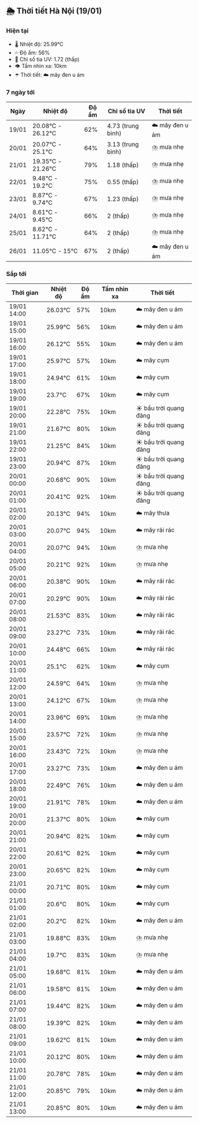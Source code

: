 ## 🌦️ Thời tiết Hà Nội (19/01)

### Hiện tại

- 🌡️ Nhiệt độ: 25.99℃
- 💦 Độ ẩm: 56%
- 🌟 Chỉ số tia UV: 1.72 (thấp)
- 👁️ Tầm nhìn xa: 10km
- ☂️ Thời tiết: ☁️ mây đen u ám

### 7 ngày tới

| Ngày | Nhiệt độ | Độ ẩm | Chỉ số tia UV | Thời tiết |
| --- | --- | --- | --- | --- |
| 19/01 | 20.08℃ - 26.12℃ | 62% | 4.73 (trung bình) | ☁️ mây đen u ám |
| 20/01 | 20.07℃ - 25.1℃ | 64% | 3.13 (trung bình) | ⛈️ mưa nhẹ |
| 21/01 | 19.35℃ - 21.26℃ | 79% | 1.18 (thấp) | ⛈️ mưa nhẹ |
| 22/01 | 9.48℃ - 19.2℃ | 75% | 0.55 (thấp) | ⛈️ mưa nhẹ |
| 23/01 | 8.87℃ - 9.74℃ | 67% | 1.23 (thấp) | ⛈️ mưa nhẹ |
| 24/01 | 8.61℃ - 9.45℃ | 66% | 2 (thấp) | ⛈️ mưa nhẹ |
| 25/01 | 8.62℃ - 11.71℃ | 64% | 2 (thấp) | ⛈️ mưa nhẹ |
| 26/01 | 11.05℃ - 15℃ | 67% | 2 (thấp) | ☁️ mây đen u ám |

### Sắp tới

| Thời gian | Nhiệt độ | Độ ẩm | Tầm nhìn xa | Thời tiết |
| --- | --- | --- | --- | --- |
| 19/01 14:00 | 26.03℃ | 57% | 10km | ☁️ mây đen u ám |
| 19/01 15:00 | 25.99℃ | 56% | 10km | ☁️ mây đen u ám |
| 19/01 16:00 | 26.12℃ | 55% | 10km | ☁️ mây đen u ám |
| 19/01 17:00 | 25.97℃ | 57% | 10km | ☁️ mây cụm |
| 19/01 18:00 | 24.94℃ | 61% | 10km | ☁️ mây cụm |
| 19/01 19:00 | 23.7℃ | 67% | 10km | ☁️ mây cụm |
| 19/01 20:00 | 22.28℃ | 75% | 10km | ☀️ bầu trời quang đãng |
| 19/01 21:00 | 21.67℃ | 80% | 10km | ☀️ bầu trời quang đãng |
| 19/01 22:00 | 21.25℃ | 84% | 10km | ☀️ bầu trời quang đãng |
| 19/01 23:00 | 20.94℃ | 87% | 10km | ☀️ bầu trời quang đãng |
| 20/01 00:00 | 20.68℃ | 90% | 10km | ☀️ bầu trời quang đãng |
| 20/01 01:00 | 20.41℃ | 92% | 10km | ☀️ bầu trời quang đãng |
| 20/01 02:00 | 20.13℃ | 94% | 10km | ☁️ mây thưa |
| 20/01 03:00 | 20.07℃ | 94% | 10km | ☁️ mây rải rác |
| 20/01 04:00 | 20.07℃ | 94% | 10km | ⛈️ mưa nhẹ |
| 20/01 05:00 | 20.21℃ | 92% | 10km | ⛈️ mưa nhẹ |
| 20/01 06:00 | 20.38℃ | 90% | 10km | ☁️ mây rải rác |
| 20/01 07:00 | 20.29℃ | 90% | 10km | ☁️ mây rải rác |
| 20/01 08:00 | 21.53℃ | 83% | 10km | ☁️ mây rải rác |
| 20/01 09:00 | 23.27℃ | 73% | 10km | ☁️ mây rải rác |
| 20/01 10:00 | 24.48℃ | 66% | 10km | ☁️ mây rải rác |
| 20/01 11:00 | 25.1℃ | 62% | 10km | ☁️ mây cụm |
| 20/01 12:00 | 24.59℃ | 64% | 10km | ⛈️ mưa nhẹ |
| 20/01 13:00 | 24.12℃ | 67% | 10km | ⛈️ mưa nhẹ |
| 20/01 14:00 | 23.96℃ | 69% | 10km | ⛈️ mưa nhẹ |
| 20/01 15:00 | 23.57℃ | 72% | 10km | ⛈️ mưa nhẹ |
| 20/01 16:00 | 23.43℃ | 72% | 10km | ⛈️ mưa nhẹ |
| 20/01 17:00 | 23.27℃ | 73% | 10km | ☁️ mây đen u ám |
| 20/01 18:00 | 22.49℃ | 76% | 10km | ☁️ mây đen u ám |
| 20/01 19:00 | 21.91℃ | 78% | 10km | ☁️ mây đen u ám |
| 20/01 20:00 | 21.37℃ | 80% | 10km | ☁️ mây cụm |
| 20/01 21:00 | 20.94℃ | 82% | 10km | ☁️ mây cụm |
| 20/01 22:00 | 20.61℃ | 82% | 10km | ☁️ mây cụm |
| 20/01 23:00 | 20.65℃ | 82% | 10km | ☁️ mây cụm |
| 21/01 00:00 | 20.71℃ | 80% | 10km | ☁️ mây cụm |
| 21/01 01:00 | 20.6℃ | 80% | 10km | ☁️ mây cụm |
| 21/01 02:00 | 20.2℃ | 82% | 10km | ☁️ mây đen u ám |
| 21/01 03:00 | 19.88℃ | 83% | 10km | ⛈️ mưa nhẹ |
| 21/01 04:00 | 19.7℃ | 83% | 10km | ⛈️ mưa nhẹ |
| 21/01 05:00 | 19.68℃ | 81% | 10km | ☁️ mây đen u ám |
| 21/01 06:00 | 19.58℃ | 81% | 10km | ☁️ mây đen u ám |
| 21/01 07:00 | 19.44℃ | 82% | 10km | ☁️ mây đen u ám |
| 21/01 08:00 | 19.39℃ | 82% | 10km | ☁️ mây đen u ám |
| 21/01 09:00 | 19.62℃ | 81% | 10km | ☁️ mây đen u ám |
| 21/01 10:00 | 20.12℃ | 80% | 10km | ☁️ mây đen u ám |
| 21/01 11:00 | 20.78℃ | 78% | 10km | ☁️ mây đen u ám |
| 21/01 12:00 | 20.85℃ | 79% | 10km | ☁️ mây đen u ám |
| 21/01 13:00 | 20.85℃ | 80% | 10km | ☁️ mây đen u ám |
